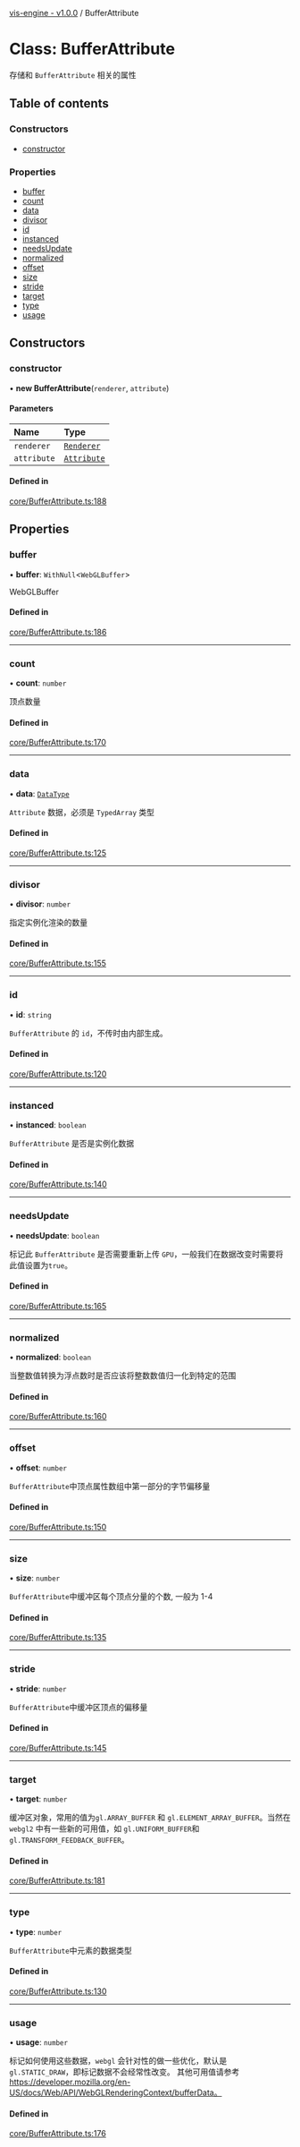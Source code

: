[vis-engine - v1.0.0](../index.md) / BufferAttribute

# Class: BufferAttribute

存储和 `BufferAttribute` 相关的属性

## Table of contents

### Constructors

- [constructor](BufferAttribute.md#constructor)

### Properties

- [buffer](BufferAttribute.md#buffer)
- [count](BufferAttribute.md#count)
- [data](BufferAttribute.md#data)
- [divisor](BufferAttribute.md#divisor)
- [id](BufferAttribute.md#id)
- [instanced](BufferAttribute.md#instanced)
- [needsUpdate](BufferAttribute.md#needsupdate)
- [normalized](BufferAttribute.md#normalized)
- [offset](BufferAttribute.md#offset)
- [size](BufferAttribute.md#size)
- [stride](BufferAttribute.md#stride)
- [target](BufferAttribute.md#target)
- [type](BufferAttribute.md#type)
- [usage](BufferAttribute.md#usage)

## Constructors

### constructor

• **new BufferAttribute**(`renderer`, `attribute`)

#### Parameters

| Name | Type |
| :------ | :------ |
| `renderer` | [`Renderer`](Renderer.md) |
| `attribute` | [`Attribute`](../interfaces/Attribute.md) |

#### Defined in

[core/BufferAttribute.ts:188](https://github.com/sakitam-gis/vis-engine/blob/master/src/core/BufferAttribute.ts?at&#x3D;b650957#line&#x3D;188)

## Properties

### buffer

• **buffer**: `WithNull`<`WebGLBuffer`\>

WebGLBuffer

#### Defined in

[core/BufferAttribute.ts:186](https://github.com/sakitam-gis/vis-engine/blob/master/src/core/BufferAttribute.ts?at&#x3D;b650957#line&#x3D;186)

___

### count

• **count**: `number`

顶点数量

#### Defined in

[core/BufferAttribute.ts:170](https://github.com/sakitam-gis/vis-engine/blob/master/src/core/BufferAttribute.ts?at&#x3D;b650957#line&#x3D;170)

___

### data

• **data**: [`DataType`](../index.md#datatype)

`Attribute` 数据，必须是 `TypedArray` 类型

#### Defined in

[core/BufferAttribute.ts:125](https://github.com/sakitam-gis/vis-engine/blob/master/src/core/BufferAttribute.ts?at&#x3D;b650957#line&#x3D;125)

___

### divisor

• **divisor**: `number`

指定实例化渲染的数量

#### Defined in

[core/BufferAttribute.ts:155](https://github.com/sakitam-gis/vis-engine/blob/master/src/core/BufferAttribute.ts?at&#x3D;b650957#line&#x3D;155)

___

### id

• **id**: `string`

`BufferAttribute` 的 `id`，不传时由内部生成。

#### Defined in

[core/BufferAttribute.ts:120](https://github.com/sakitam-gis/vis-engine/blob/master/src/core/BufferAttribute.ts?at&#x3D;b650957#line&#x3D;120)

___

### instanced

• **instanced**: `boolean`

`BufferAttribute` 是否是实例化数据

#### Defined in

[core/BufferAttribute.ts:140](https://github.com/sakitam-gis/vis-engine/blob/master/src/core/BufferAttribute.ts?at&#x3D;b650957#line&#x3D;140)

___

### needsUpdate

• **needsUpdate**: `boolean`

标记此 `BufferAttribute` 是否需要重新上传 `GPU`，一般我们在数据改变时需要将此值设置为`true`。

#### Defined in

[core/BufferAttribute.ts:165](https://github.com/sakitam-gis/vis-engine/blob/master/src/core/BufferAttribute.ts?at&#x3D;b650957#line&#x3D;165)

___

### normalized

• **normalized**: `boolean`

当整数值转换为浮点数时是否应该将整数数值归一化到特定的范围

#### Defined in

[core/BufferAttribute.ts:160](https://github.com/sakitam-gis/vis-engine/blob/master/src/core/BufferAttribute.ts?at&#x3D;b650957#line&#x3D;160)

___

### offset

• **offset**: `number`

`BufferAttribute`中顶点属性数组中第一部分的字节偏移量

#### Defined in

[core/BufferAttribute.ts:150](https://github.com/sakitam-gis/vis-engine/blob/master/src/core/BufferAttribute.ts?at&#x3D;b650957#line&#x3D;150)

___

### size

• **size**: `number`

`BufferAttribute`中缓冲区每个顶点分量的个数, 一般为 1-4

#### Defined in

[core/BufferAttribute.ts:135](https://github.com/sakitam-gis/vis-engine/blob/master/src/core/BufferAttribute.ts?at&#x3D;b650957#line&#x3D;135)

___

### stride

• **stride**: `number`

`BufferAttribute`中缓冲区顶点的偏移量

#### Defined in

[core/BufferAttribute.ts:145](https://github.com/sakitam-gis/vis-engine/blob/master/src/core/BufferAttribute.ts?at&#x3D;b650957#line&#x3D;145)

___

### target

• **target**: `number`

缓冲区对象，常用的值为`gl.ARRAY_BUFFER` 和 `gl.ELEMENT_ARRAY_BUFFER`。当然在`webgl2` 中有一些新的可用值，如 `gl.UNIFORM_BUFFER`和 `gl.TRANSFORM_FEEDBACK_BUFFER`。

#### Defined in

[core/BufferAttribute.ts:181](https://github.com/sakitam-gis/vis-engine/blob/master/src/core/BufferAttribute.ts?at&#x3D;b650957#line&#x3D;181)

___

### type

• **type**: `number`

`BufferAttribute`中元素的数据类型

#### Defined in

[core/BufferAttribute.ts:130](https://github.com/sakitam-gis/vis-engine/blob/master/src/core/BufferAttribute.ts?at&#x3D;b650957#line&#x3D;130)

___

### usage

• **usage**: `number`

标记如何使用这些数据，`webgl` 会针对性的做一些优化，默认是 `gl.STATIC_DRAW`，即标记数据不会经常性改变。
其他可用值请参考 https://developer.mozilla.org/en-US/docs/Web/API/WebGLRenderingContext/bufferData。

#### Defined in

[core/BufferAttribute.ts:176](https://github.com/sakitam-gis/vis-engine/blob/master/src/core/BufferAttribute.ts?at&#x3D;b650957#line&#x3D;176)
